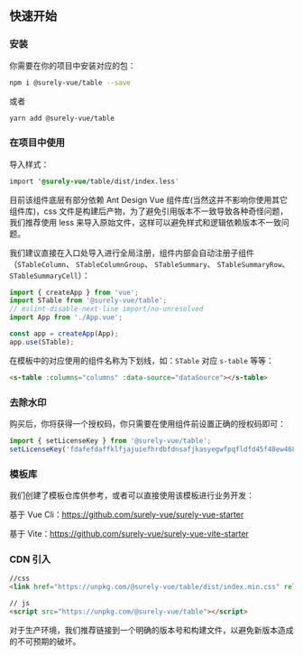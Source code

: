 ## 快速开始

### 安装

你需要在你的项目中安装对应的包：

```bash
npm i @surely-vue/table --save
```

或者

```bash
yarn add @surely-vue/table
```

### 在项目中使用

导入样式：

```css
import '@surely-vue/table/dist/index.less'
```

目前该组件底层有部分依赖 Ant Design Vue 组件库(当然这并不影响你使用其它组件库)，css 文件是构建后产物，为了避免引用版本不一致导致各种奇怪问题，我们推荐使用 less 来导入原始文件，这样可以避免样式和逻辑依赖版本不一致问题。

我们建议直接在入口处导入进行全局注册，组件内部会自动注册子组件（`STableColumn`、 `STableColumnGroup`、 `STableSummary`、 `STableSummaryRow`、 `STableSummaryCell`）：

```js
import { createApp } from 'vue';
import STable from '@surely-vue/table';
// eslint-disable-next-line import/no-unresolved
import App from './App.vue';

const app = createApp(App);
app.use(STable);
```

在模板中的对应使用的组件名称为下划线，如：`STable` 对应 `s-table` 等等：

```html
<s-table :columns="columns" :data-source="dataSource"></s-table>
```

### 去除水印

购买后，你将获得一个授权码，你只需要在使用组件前设置正确的授权码即可：

```js
import { setLicenseKey } from '@surely-vue/table';
setLicenseKey('fdafefdaffklfjajuiefhrdbfdnsafjkasyegwfpqfldfd45f48ew468fr5ds');
```

### 模板库

我们创建了模板仓库供参考，或者可以直接使用该模板进行业务开发：

基于 Vue Cli：https://github.com/surely-vue/surely-vue-starter

基于 Vite：https://github.com/surely-vue/surely-vue-vite-starter

### CDN 引入

```html
//css
<link href="https://unpkg.com/@surely-vue/table/dist/index.min.css" rel="stylesheet" />

// js
<script src="https://unpkg.com/@surely-vue/table"></script>
```

对于生产环境，我们推荐链接到一个明确的版本号和构建文件，以避免新版本造成的不可预期的破坏。

